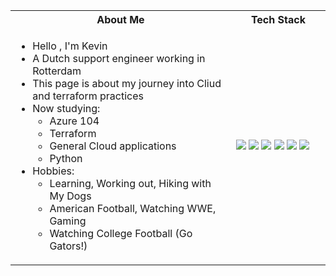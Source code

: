 <table>
<tr>
 <th>
 About Me
 </th>
<th>
Tech Stack
</th>
</tr>

<tr>
 <td width="70%">
   <ul>
         <li> Hello , I'm Kevin </li>
         <li> A Dutch support engineer working in Rotterdam </li>
         <li> This page is about my journey into Cliud and terraform practices</li>
         <li> Now studying:   
            <ul> 
              <li> Azure 104 </li>   
              <li> Terraform </li> 
              <li> General Cloud applications </li> 
              <li> Python</li>
            </ul>          
         </li> 
     <li> Hobbies:
        <ul> 
          <li> Learning, Working out, Hiking with My Dogs</li>
              <li> American Football, Watching WWE, Gaming </li>
              <li> Watching College Football (Go Gators!)</li>
        </ul>
     </li>  
   </ul> 
</td>
<td>
         <img src="https://img.shields.io/badge/Azure-104-blue?style=for-the-badge&logo=appveyor">
        <img src="https://img.shields.io/badge/-Fortinet-red?style=for-the-badge&logo=appveyor">    
        <img src="https://img.shields.io/badge/-Cisco-success?style=for-the-badge&logo=appveyor">
        <img src="https://img.shields.io/badge/Workspace-ONE-9cf?style=for-the-badge&logo=appveyor">    
        <img src="https://img.shields.io/badge/Cisco-Meraki-brightgreen?style=for-the-badge&logo=appveyor">
        <img src="https://img.shields.io/badge/-Terraform-blueviolet?style=for-the-badge&logo=appveyor">   
  </td>
</tr>
</table>


